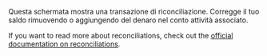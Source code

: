 Questa schermata mostra una transazione di riconciliazione. Corregge il tuo saldo rimuovendo o aggiungendo del denaro nel conto attività associato.

If you want to read more about reconciliations, check out the [official documentation on reconciliations](https://docs.firefly-iii.org/advanced-concepts/reconcile).